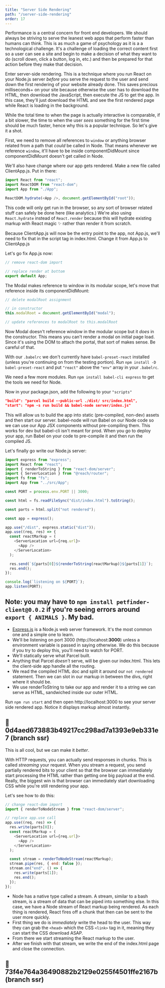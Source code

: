 ```yaml
---
title: "Server Side Rendering"
path: "/server-side-rendering"
order: 17
---
```


Performance is a central concern for front end developers. We should always be striving to serve the leanest web apps that perform faster than humans can think. This is as much a game of psychology as it is a a technological challenge. It's a challenge of loading the correct content first so a user can see a site and begin to make a decision of what they want to do (scroll down, click a button, log in, etc.) and then be prepared for that action before they make that decision.

Enter server-side rendering. This is a technique where you run React on your Node.js server _before_ you serve the request to the user and send down the first rendering of your website already done. This saves precious milliseconds+ on your site because otherwise the user has to download the HTML, then download the JavaScript, then execute the JS to get the app. In this case, they'll just download the HTML and see the first rendered page while React is loading in the background.

While the total time to when the page is actually interactive is comparable, if a bit slower, the time to when the user _sees_ something for the first time should be much faster, hence why this is a popular technique. So let's give it a shot.

First, we need to remove all references to `window` or anything browser related from a path that _could_ be called in Node. That means whenever we reference `window`, it'll have to be inside componentDidMount since componentDidMount doesn't get called in Node.

We'll also have change where our app gets rendered. Make a new file called ClientApp.js. Put in there:

```javascript
import React from "react";
import ReactDOM from "react-dom";
import App from "./App";

ReactDOM.hydrate(<App />, document.getElementById("root"));
```

This code will only get run in the browser, so any sort of browser related stuff can safely be done here (like analytics.) We're also using `React.hydrate` instead of `React.render` because this will hydrate existing markup with React magic ✨ rather than render it from scratch.

Because ClientApp.js will now be the entry point to the app, not App.js, we'll need to fix that in the script tag in index.html. Change it from App.js to ClientApp.js

Let's go fix App.js now:

```javascript
// remove react-dom import

// replace render at bottom
export default App;
```

The Modal makes reference to window in its modular scope, let's move that reference inside its componentDidMount:

```javascript
// delete modalRoot assignment

// in constructor
this.modalRoot = document.getElementById("modal");

// update references to modalRoot to this.modalRoot
```

Now Modal doesn't reference window in the modular scope but it _does_ in the constructor. This means you can't render a modal on initial page load. Since it's using the DOM to attach the portal, that sort of makes sense. Be careful of that.

With our `.babelrc` we don't currently have `babel-preset-react` installed (unless you're continuing on from the testing portion). Run `npm install -D babel-preset-react` and put `"react"` above the `"env"` array in your `.babelrc`.

We need a few more modules. Run `npm install babel-cli express` to get the tools we need for Node.

Now in your package.json, add the following to your `"scripts"`

```json
"build": "parcel build --public-url ./dist/ src/index.html",
"start": "npm -s run build && babel-node server/index.js"
```

This will allow us to build the app into static (pre-compiled, non-dev) assets and then start our server. babel-node will run Babel on our Node code so we can use our App JSX components without pre-compiling them. This works for dev but babel-cli isn't meant for prod. When you go to deploy your app, run Babel on your code to pre-compile it and then run the compiled JS.

Let's finally go write our Node.js server:

```javascript
import express from "express";
import React from "react";
import { renderToString } from "react-dom/server";
import { ServerLocation } from "@reach/router";
import fs from "fs";
import App from "../src/App";

const PORT = process.env.PORT || 3000;

const html = fs.readFileSync("dist/index.html").toString();

const parts = html.split("not rendered");

const app = express();

app.use("/dist", express.static("dist"));
app.use((req, res) => {
  const reactMarkup = (
    <ServerLocation url={req.url}>
      <App />
    </ServerLocation>
  );

  res.send(`${parts[0]}${renderToString(reactMarkup)}${parts[1]}`);
  res.end();
});

console.log(`listening on ${PORT}`);
app.listen(PORT);
```

## Note: you may have to `npm install petfinder-client@0.0.2` if you're seeing errors around `export { ANIMALS }`. My bad.

* [Express.js][ex] is a Node.js web server framework. It's the most common one and a simple one to learn.
* We'll be listening on port 3000 (http://locahost:**3000**) unless a environment variable is passed in saying otherwise. We do this because if you try to deploy this, you'll need to watch for PORT.
* We'll statically serve what Parcel built.
* Anything that Parcel _doesn't_ serve, will be given our index.html. This lets the client-side app handle all the routing.
* We read the compiled HTML doc and split it around our `not rendered` statement. Then we can slot in our markup in between the divs, right where it should be.
* We use renderToString to take our app and render it to a string we can serve as HTML, sandwiched inside our outer HTML.

Run `npm run start` and then open http://localhost:3000 to see your server side rendered app. Notice it displays markup almost instantly.

## 🌳 0d4aed673883b49217cc298ad7a1393e9eb331e7 (branch ssr)

This is all cool, but we can make it _better_.

With HTTP requests, you can actually send responses in chunks. This is called _streaming_ your request. When you stream a request, you send partially rendered bits to your client so that the browser can immediately start processing the HTML rather than getting one big payload at the end. Really, the biggest win is that browser can immediately start downloading CSS while you're still rendering your app.

Let's see how to do this:

```javascript
// change react-dom import
import { renderToNodeStream } from "react-dom/server";

// replace app.use call
app.use((req, res) => {
  res.write(parts[0]);
  const reactMarkup = (
    <ServerLocation url={req.url}>
      <App />
    </ServerLocation>
  );

  const stream = renderToNodeStream(reactMarkup);
  stream.pipe(res, { end: false });
  stream.on("end", () => {
    res.write(parts[1]);
    res.end();
  });
});
```

* Node has a native type called a stream. A stream, similar to a bash stream, is a stream of data that can be piped into something else. In this case, we have a Node stream of React markup being rendered. As each thing is rendered, React fires off a chunk that then can be sent to the user more quickly.
* First thing we do is _immediately_ write the head to the user. This way they can grab the `<head>` which the CSS `<link>` tag in it, meaning they can start the CSS download ASAP.
* From there we start streaming the React markup to the user.
* After we finish with that stream, we write the end of the index.html page and close the connection.

## 🌳 73f4e764a36490882b2129e0255f4501ffe2167b (branch ssr)

[ex]: http://expressjs.com/
